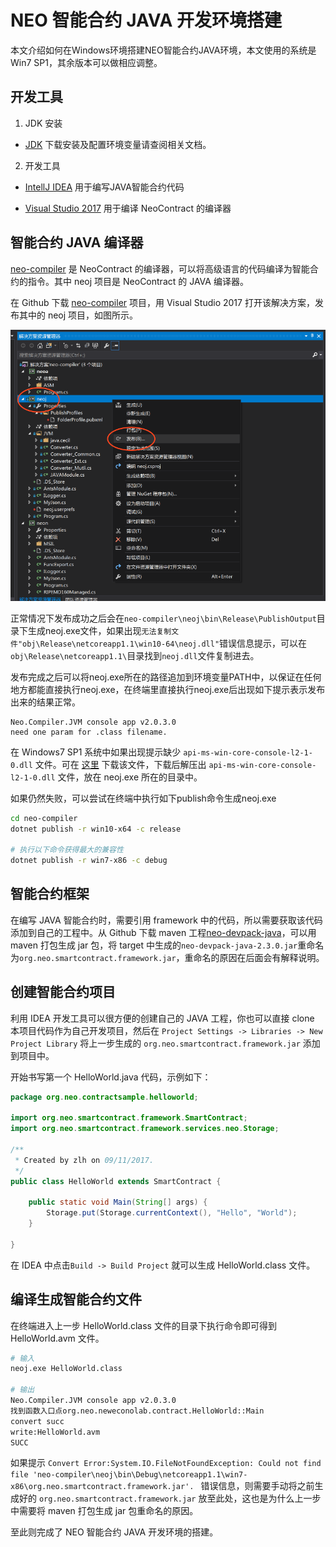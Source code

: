 # NEO 智能合约 JAVA 开发环境搭建

本文介绍如何在Windows环境搭建NEO智能合约JAVA环境，本文使用的系统是Win7 SP1，其余版本可以做相应调整。

## 开发工具

1. JDK 安装

- [JDK](http://www.oracle.com/technetwork/java/javase/downloads/jdk8-downloads-2133151.html) 下载安装及配置环境变量请查阅相关文档。

2. 开发工具

- [IntellJ IDEA](https://www.jetbrains.com/idea/) 用于编写JAVA智能合约代码

- [Visual Studio 2017](https://www.visualstudio.com/downloads/) 用于编译 NeoContract 的编译器

## 智能合约 JAVA 编译器

[neo-compiler](https://github.com/neo-project/neo-compiler) 是 NeoContract 的编译器，可以将高级语言的代码编译为智能合约的指令。其中 neoj 项目是 NeoContract 的 JAVA 编译器。


在 Github 下载 [neo-compiler](https://github.com/neo-project/neo-compiler) 项目，用 Visual Studio 2017 打开该解决方案，发布其中的 neoj 项目，如图所示。

![](./assets/img/helloworld/publish-neoj-exe-with-vs.png)

正常情况下发布成功之后会在`neo-compiler\neoj\bin\Release\PublishOutput`目录下生成neoj.exe文件，如果出现`无法复制文件"obj\Release\netcoreapp1.1\win10-64\neoj.dll"`错误信息提示，可以在`obj\Release\netcoreapp1.1\`目录找到`neoj.dll`文件复制进去。


发布完成之后可以将neoj.exe所在的路径追加到环境变量PATH中，以保证在任何地方都能直接执行neoj.exe，在终端里直接执行neoj.exe后出现如下提示表示发布出来的结果正常。

```
Neo.Compiler.JVM console app v2.0.3.0
need one param for .class filename.
```

在 Windows7 SP1 系统中如果出现提示缺少 `api-ms-win-core-console-l2-1-0.dll` 文件。可在 [这里](https://cn.dll-files.com/api-ms-win-core-console-l2-1-0.dll.html) 下载该文件，下载后解压出 `api-ms-win-core-console-l2-1-0.dll` 文件，放在 neoj.exe 所在的目录中。

如果仍然失败，可以尝试在终端中执行如下publish命令生成neoj.exe

```bash
cd neo-compiler
dotnet publish -r win10-x64 -c release

# 执行以下命令获得最大的兼容性
dotnet publish -r win7-x86 -c debug
```

## 智能合约框架

在编写 JAVA 智能合约时，需要引用 framework 中的代码，所以需要获取该代码添加到自己的工程中。从 Github 下载 maven 工程[neo-devpack-java](https://github.com/neo-project/neo-devpack-java)，可以用 maven 打包生成 jar 包，将 target 中生成的`neo-devpack-java-2.3.0.jar`重命名为`org.neo.smartcontract.framework.jar`，重命名的原因在后面会有解释说明。

## 创建智能合约项目

利用 IDEA 开发工具可以很方便的创建自己的 JAVA 工程，你也可以直接 clone 本项目代码作为自己开发项目，然后在 `Project Settings -> Libraries -> New Project Library` 将上一步生成的 `org.neo.smartcontract.framework.jar` 添加到项目中。

开始书写第一个 HelloWorld.java 代码，示例如下：

```java
package org.neo.contractsample.helloworld;

import org.neo.smartcontract.framework.SmartContract;
import org.neo.smartcontract.framework.services.neo.Storage;

/**
 * Created by zlh on 09/11/2017.
 */
public class HelloWorld extends SmartContract {

    public static void Main(String[] args) {
        Storage.put(Storage.currentContext(), "Hello", "World");
    }
    
}

```

在 IDEA 中点击`Build -> Build Project` 就可以生成 HelloWorld.class 文件。

## 编译生成智能合约文件

在终端进入上一步 HelloWorld.class 文件的目录下执行命令即可得到 HelloWorld.avm 文件。

```bash
# 输入
neoj.exe HelloWorld.class

# 输出
Neo.Compiler.JVM console app v2.0.3.0
找到函数入口点org.neo.neweconolab.contract.HelloWorld::Main
convert succ
write:HelloWorld.avm
SUCC

```

如果提示 `Convert Error:System.IO.FileNotFoundException: Could not find file 'neo-compiler\neoj\bin\Debug\netcoreapp1.1\win7-x86\org.neo.smartcontract.framework.jar'.
` 错误信息，则需要手动将之前生成好的 `org.neo.smartcontract.framework.jar` 放至此处，这也是为什么上一步中需要将 maven 打包生成 jar 包重命名的原因。

至此则完成了 NEO 智能合约 JAVA 开发环境的搭建。

